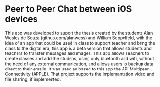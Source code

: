 # Peer to Peer Chat between iOS devices
This app was developed to suport the thesis created by the students Alan Wesley de Souza (github.com/alanwess) and William Seppelfeld, with the idea of an app that could be used in class to support teacher and bring the class to the digital era, this app is a beta version that allows students and teachers to transfer messages and images.
This app allows Teachers to create classes and add the studens, using only bluetooth and wifi, without the need of any external communication, and allows users to backup data direct to their emails.
It was used as based to this app the API Multipeer Connectivity (APPLE).
That project supports the implemantation video and file sharing, if implemented.
